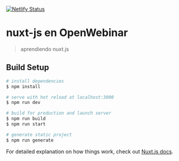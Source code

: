 [![Netlify Status](https://api.netlify.com/api/v1/badges/d2d7f947-2d04-4441-ac6f-621260b1c459/deploy-status)](https://app.netlify.com/sites/foodadvidor-ow/deploys)

# nuxt-js en OpenWebinar

> aprendiendo nuxt.js

## Build Setup

```bash
# install dependencies
$ npm install

# serve with hot reload at localhost:3000
$ npm run dev

# build for production and launch server
$ npm run build
$ npm run start

# generate static project
$ npm run generate
```

For detailed explanation on how things work, check out [Nuxt.js docs](https://nuxtjs.org).
